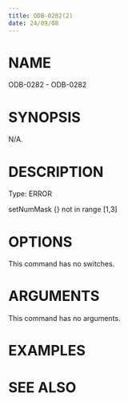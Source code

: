 ```yaml
---
title: ODB-0282(2)
date: 24/09/08
---
```


# NAME

ODB-0282 - ODB-0282

# SYNOPSIS

N/A.

# DESCRIPTION

Type: ERROR

setNumMask {} not in range [1,3]

# OPTIONS

This command has no switches.

# ARGUMENTS

This command has no arguments.

# EXAMPLES

# SEE ALSO
